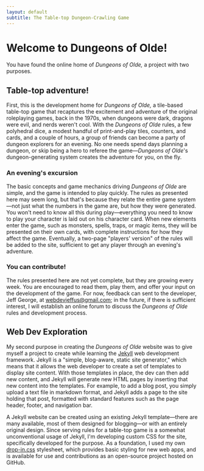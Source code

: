 ```yaml
---
layout: default
subtitle: The Table-top Dungeon-Crawling Game
---
```


# Welcome to Dungeons of Olde!

You have found the online home of _Dungeons of Olde,_ a project with two purposes.

## Table-top adventure!
First, this is the development home for _Dungeons of Olde,_ a tile-based table-top game that recaptures the excitement and adventure of the original roleplaying games, back in the 1970s, when dungeons were dark, dragons were evil, and nerds weren't cool. With the _Dungeons of Olde_ rules, a few polyhedral dice, a modest handful of print-and-play tiles, counters, and cards, and a couple of hours, a group of friends can become a party of dungeon explorers for an evening. No one needs spend days planning a dungeon, or skip being a hero to referee the game&mdash;_Dungeons of Olde_'s dungeon-generating system creates the adventure for you, on the fly.

### An evening's excursion
The basic concepts and game mechanics driving _Dungeons of Olde_ are simple, and the game is intended to play quickly. The rules as presented here may seem long, but that's because they relate the entire game system&mdash;not just what the numbers in the game are, but how they were generated. You won't need to know all this during play&mdash;everything you need to know to play your character is laid out on his character card. When new elements enter the game, such as monsters, spells, traps, or magic items, they will be presented on their own cards, with complete instructions for how they affect the game. Eventually, a two-page "players' version" of the rules will be added to the site, sufficient to get any player through an evening's adventure.

### You can contribute!
The rules presented here are not yet complete, but they are growing every week. You are encouraged to read them, play them, and offer your input on the development of the game. For now, feedback can sent to the developer, Jeff George, at <a href="mailto:webdevjeffus@gmail.com?Subject=DoO%20comments" target="_top">webdevjeffus@gmail.com</a>; in the future, if there is sufficient interest, I will establish an online forum to discuss the _Dungeons of Olde_ rules and development process.

## Web Dev Exploration
My second purpose in creating the _Dungeons of Olde_ website was to give myself a project to create while learning the <a href="https://jekyllrb.com" target="_blank">Jekyll</a> web development framework. Jekyll is a "simple, blog-aware, static site generator," which means that it allows the web developer to create a set of templates to display site content. With those templates in place, the dev can then add new content, and Jekyll will generate new HTML pages by inserting that new content into the templates. For example, to add a blog post, you simply upload a text file in markdown format, and Jekyll adds a page to the site holding that post, formatted with standard features such as the page header, footer, and navigation bar.

A Jekyll website can be created using an existing Jekyll template&mdash;there are many available, most of them designed for blogging&mdash;or with an entirely original design. Since serving rules for a table-top game is a somewhat unconventional usage of Jekyll, I'm developing custom CSS for the site, specifically developed for the purpose. As a foundation, I used my own <a href="https://github.com/webdevjeffus/drop-in-css" target ="_blank">drop-in.css</a> stylesheet, which provides basic styling for new web apps, and is available for use and contributions as an open-source project hosted on GitHub.


